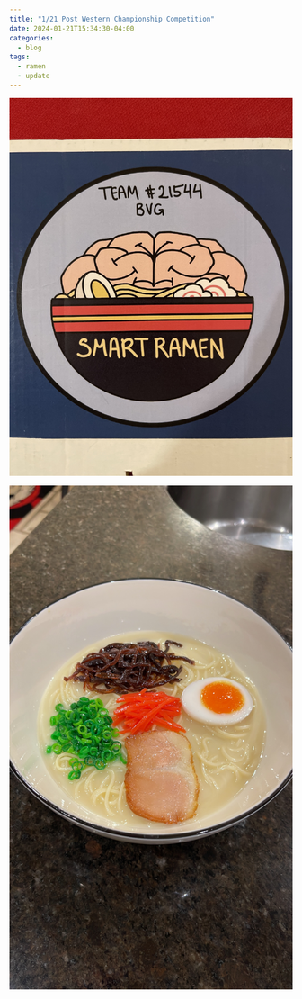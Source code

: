 ```yaml
---
title: "1/21 Post Western Championship Competition"
date: 2024-01-21T15:34:30-04:00
categories:
  - blog
tags:
  - ramen
  - update
---
```


![Team Logo](/assets/images/smart-ramen-logo.JPG)

![The Ramen](/assets/images/the-ramen.JPG)
